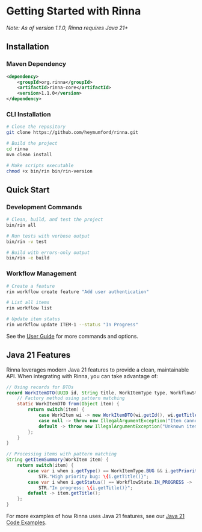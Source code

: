 <!-- Copyright (c) 2025 [Eric C. Mumford](https://github.com/heymumford) [@heymumford], Gemini Deep Research, Claude 3.7. -->

# Getting Started with Rinna

*Note: As of version 1.1.0, Rinna requires Java 21+*

## Installation

### Maven Dependency

```xml
<dependency>
    <groupId>org.rinna</groupId>
    <artifactId>rinna-core</artifactId>
    <version>1.1.0</version>
</dependency>
```

### CLI Installation

```bash
# Clone the repository
git clone https://github.com/heymumford/rinna.git

# Build the project
cd rinna
mvn clean install

# Make scripts executable
chmod +x bin/rin bin/rin-version
```

## Quick Start

### Development Commands

```bash
# Clean, build, and test the project
bin/rin all

# Run tests with verbose output
bin/rin -v test

# Build with errors-only output
bin/rin -e build
```

### Workflow Management

```bash
# Create a feature
rin workflow create feature "Add user authentication"

# List all items
rin workflow list

# Update item status
rin workflow update ITEM-1 --status "In Progress"
```

See the [User Guide](../user-guide/README.md) for more commands and options.

## Java 21 Features

Rinna leverages modern Java 21 features to provide a clean, maintainable API. When integrating with Rinna, you can take advantage of:

```java
// Using records for DTOs
record WorkItemDTO(UUID id, String title, WorkItemType type, WorkflowState status) {
    // Factory method using pattern matching
    static WorkItemDTO from(Object item) {
        return switch(item) {
            case WorkItem wi -> new WorkItemDTO(wi.getId(), wi.getTitle(), wi.getType(), wi.getStatus());
            case null -> throw new IllegalArgumentException("Item cannot be null");
            default -> throw new IllegalArgumentException("Unknown item type");
        };
    }
}

// Processing items with pattern matching
String getItemSummary(WorkItem item) {
    return switch(item) {
        case var i when i.getType() == WorkItemType.BUG && i.getPriority() == Priority.HIGH ->
            STR."High priority bug: \{i.getTitle()}";
        case var i when i.getStatus() == WorkflowState.IN_PROGRESS -> 
            STR."In progress: \{i.getTitle()}";
        default -> item.getTitle();
    };
}
```

For more examples of how Rinna uses Java 21 features, see our [Java 21 Code Examples](../development/java21-examples.md).
